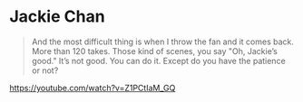 # Jackie Chan

> And the most difficult thing is when I throw the fan and it comes back. More
> than 120 takes. Those kind of scenes, you say "Oh, Jackie’s good." It’s not
> good. You can do it. Except do you have the patience or not?

<https://youtube.com/watch?v=Z1PCtIaM_GQ>

